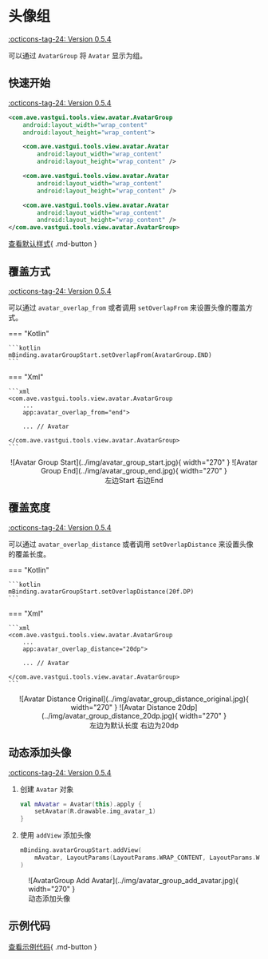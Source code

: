# 头像组

[:octicons-tag-24: Version 0.5.4](https://ave.entropy2020.cn/version/VastTools/#054)

可以通过 `AvatarGroup` 将 `Avatar` 显示为组。

## 快速开始

[:octicons-tag-24: Version 0.5.4](https://ave.entropy2020.cn/version/VastTools/#054)

```xml
<com.ave.vastgui.tools.view.avatar.AvatarGroup
    android:layout_width="wrap_content"
    android:layout_height="wrap_content">

    <com.ave.vastgui.tools.view.avatar.Avatar
        android:layout_width="wrap_content"
        android:layout_height="wrap_content" />

    <com.ave.vastgui.tools.view.avatar.Avatar
        android:layout_width="wrap_content"
        android:layout_height="wrap_content" />

    <com.ave.vastgui.tools.view.avatar.Avatar
        android:layout_width="wrap_content"
        android:layout_height="wrap_content" />
</com.ave.vastgui.tools.view.avatar.AvatarGroup>
```

[查看默认样式](https://github.com/SakurajimaMaii/Android-Vast-Extension/blob/develop/libraries/VastTools/src/main/res/values/styles.xml){ .md-button }

## 覆盖方式

[:octicons-tag-24: Version 0.5.4](https://ave.entropy2020.cn/version/VastTools/#054)

可以通过 `avatar_overlap_from` 或者调用 `setOverlapFrom` 来设置头像的覆盖方式。

=== "Kotlin"

    ```kotlin
    mBinding.avatarGroupStart.setOverlapFrom(AvatarGroup.END)
    ```

=== "Xml"

    ```xml
    <com.ave.vastgui.tools.view.avatar.AvatarGroup
        ...
        app:avatar_overlap_from="end">

        ... // Avatar

    </com.ave.vastgui.tools.view.avatar.AvatarGroup>
    ```

<center>
![Avatar Group Start](../img/avatar_group_start.jpg){ width="270" }
![Avatar Group End](../img/avatar_group_end.jpg){ width="270" }
<figcaption>左边Start 右边End</figcaption>
</center>

## 覆盖宽度

[:octicons-tag-24: Version 0.5.4](https://ave.entropy2020.cn/version/VastTools/#054)

可以通过 `avatar_overlap_distance` 或者调用 `setOverlapDistance` 来设置头像的覆盖长度。

=== "Kotlin"

    ```kotlin
    mBinding.avatarGroupStart.setOverlapDistance(20f.DP)
    ```

=== "Xml"

    ```xml
    <com.ave.vastgui.tools.view.avatar.AvatarGroup
        ...
        app:avatar_overlap_distance="20dp">

        ... // Avatar

    </com.ave.vastgui.tools.view.avatar.AvatarGroup>
    ```

<center>
![Avatar Distance Original](../img/avatar_group_distance_original.jpg){ width="270" }
![Avatar Distance 20dp](../img/avatar_group_distance_20dp.jpg){ width="270" }
<figcaption>左边为默认长度 右边为20dp</figcaption>
</center>

## 动态添加头像

[:octicons-tag-24: Version 0.5.4](https://ave.entropy2020.cn/version/VastTools/#054)

1. 创建 `Avatar` 对象

    ```kotlin
    val mAvatar = Avatar(this).apply {
        setAvatar(R.drawable.img_avatar_1)
    }
    ```

2. 使用 `addView` 添加头像

    ```kotlin
    mBinding.avatarGroupStart.addView(
        mAvatar, LayoutParams(LayoutParams.WRAP_CONTENT, LayoutParams.WRAP_CONTENT)
    )
    ```

<figure markdown>
  ![AvatarGroup Add Avatar](../img/avatar_group_add_avatar.jpg){ width="270" }
  <figcaption>动态添加头像</figcaption>
</figure>

## 示例代码

[查看示例代码](https://github.com/SakurajimaMaii/Android-Vast-Extension/blob/develop/app/src/main/java/com/ave/vastgui/app/activity/view/AvatarActivity.kt){ .md-button }
